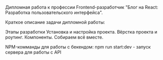 Дипломная работа к профессии Frontend-разработчик "Блог на React: Разработка пользовательского интерфейса".

Краткое описание задачи дипломной работы: 

Этапы разработки
Установка и настройка проекта.
Вёрстка проекта и роутинг.
Компоненты.
Собираем всё вместе.


NPM-комманды для работы с бекендом: npm run start:dev - запуск сервера для работы с API
